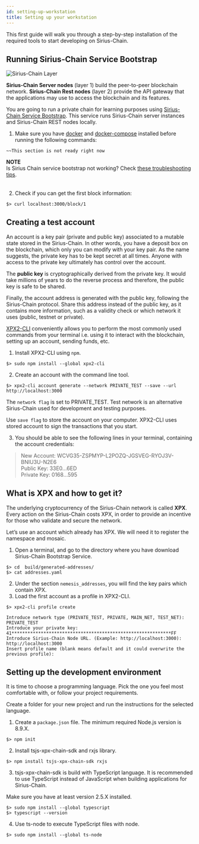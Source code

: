 ```yaml
---
id: setting-up-workstation
title: Setting up your workstation
---
```

This first guide will walk you through a step-by-step installation of the required tools to start developing on Sirius-Chain.

## Running Sirius-Chain Service Bootstrap
![Sirius-Chain Layer](/img/four-layer-architecture-basic.png "Sirius-Chain Layer")

**Sirius-Chain Server nodes** (layer 1) build the peer-to-peer blockchain network. **Sirius-Chain Rest nodes** (layer 2) provide the API gateway that the applications may use to access the blockchain and its features.

You are going to run a private chain for learning purposes using [Sirius-Chain Service Bootstrap](https://github.com/tech-bureau/sirius-Chain-service-bootstrap). This service runs Sirius-Chain server instances and Sirius-Chain REST nodes locally.

1. Make sure you have [docker](https://docs.docker.com/install/) and [docker-compose](https://docs.docker.com/compose/install/) installed before running the following commands:

```
~~This section is not ready right now
```

<div class="info">

**NOTE** <br>
Is Sirius Chain service bootstrap not working? Check [these troubleshooting tips](#).
</div>

######
2. Check if you can get the first block information:

```
$> curl localhost:3000/block/1
```

## Creating a test account
An account is a key pair (private and public key) associated to a mutable state stored in the Sirius-Chain. In other words, you have a deposit box on the blockchain, which only you can modify with your key pair. As the name suggests, the private key has to be kept secret at all times. Anyone with access to the private key ultimately has control over the account.

The **public key** is cryptographically derived from the private key. It would take millions of years to do the reverse process and therefore, the public key is safe to be shared.

Finally, the account address is generated with the public key, following the Sirius-Chain protocol. Share this address instead of the public key, as it contains more information, such as a validity check or which network it uses (public, testnet or private).

[XPX2-CLI](../client/overview.md) conveniently allows you to perform the most commonly used commands from your terminal i.e. using it to interact with the blockchain, setting up an account, sending funds, etc.

1. Install XPX2-CLI using `npm`.

```
$> sudo npm install --global xpx2-cli
```

2. Create an account with the command line tool.

```
$> xpx2-cli account generate --network PRIVATE_TEST --save --url http://localhost:3000
```

The `network flag` is set to PRIVATE_TEST. Test network is an alternative Sirius-Chain used for development and testing purposes.

Use `save flag` to store the account on your computer. XPX2-CLI uses stored account to sign the transactions that you start.

3. You should be able to see the following lines in your terminal, containing the account credentials:

> New Account: WCVG35-ZSPMYP-L2POZQ-JGSVEG-RYOJ3V-BNIU3U-N2E6 <br> Public Key: 33E0…6ED <br> Private Key: 0168…595

## What is XPX and how to get it?

The underlying cryptocurrency of the Sirius-Chain network is called **XPX**. Every action on the Sirius-Chain costs XPX, in order to provide an incentive for those who validate and secure the network.

Let’s use an account which already has XPX. We will need it to register the namespace and mosaic.

1. Open a terminal, and go to the directory where you have download Sirius-Chain Bootstrap Service.

```
$> cd  build/generated-addresses/
$> cat addresses.yaml
```
2. Under the section `nemesis_addresses`, you will find the key pairs which contain XPX.
3. Load the first account as a profile in XPX2-CLI.
```
$> xpx2-cli profile create

Introduce network type (PRIVATE_TEST, PRIVATE, MAIN_NET, TEST_NET): PRIVATE_TEST
Introduce your private key: 41************************************************************FF
Introduce Sirius-Chain Node URL. (Example: http://localhost:3000): http://localhost:3000
Insert profile name (blank means default and it could overwrite the previous profile):
```
## Setting up the development environment
It is time to choose a programming language. Pick the one you feel most comfortable with, or follow your project requirements.

Create a folder for your new project and run the instructions for the selected language.

<!--DOCUSAURUS_CODE_TABS-->
<!--TypeScript-->

1. Create a `package.json` file. The minimum required Node.js version is 8.9.X.
```
$> npm init
```
2. Install tsjs-xpx-chain-sdk and rxjs library.
```
$> npm install tsjs-xpx-chain-sdk rxjs
```
<!--END_DOCUSAURUS_CODE_TABS-->

3. tsjs-xpx-chain-sdk is build with TypeScript language. It is recommended to use TypeScript instead of JavaScript when building applications for Sirius-Chain.

Make sure you have at least version 2.5.X installed.
```
$> sudo npm install --global typescript
$> typescript --version
```

4. Use ts-node to execute TypeScript files with node.
```
$> sudo npm install --global ts-node
```
